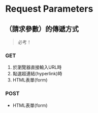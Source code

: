 # Request Parameters

## （請求參數）的傳遞方式

> 必考！

### GET

1. 於瀏覽器直接輸入URL時
2. 點選超連結(hyperlink)時
3. HTML表單(form)

### POST

* HTML表單(form)
